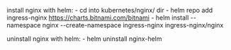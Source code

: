 install nginx with helm:
    - cd into kubernetes/nginx/ dir
    - helm repo add ingress-nginx https://charts.bitnami.com/bitnami
    <!-- - helm install -f ngingx_helm_values.yaml nginx-helm ingress-nginx/ingress-nginx -->
    -  helm install --namespace nginx --create-namespace ingress-nginx ingress-nginx/nginx

uninstall nginx with helm:
    - helm uninstall nginx-helm